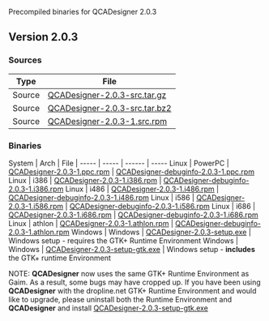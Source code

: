 Precompiled binaries for QCADesigner 2.0.3

## Version 2.0.3

### Sources

Type | File
------------ | -----------
Source | [QCADesigner-2.0.3-src.tar.gz](./QCADesigner-2.0.3-src.tar.gz)
Source | [QCADesigner-2.0.3-src.tar.bz2](./QCADesigner-2.0.3-src.tar.bz2)
Source | [QCADesigner-2.0.3-1.src.rpm](./QCADesigner-2.0.3-src.tar.gz)

### Binaries

System | Arch | File |
----- | ----- | ------ | -----
Linux | PowerPC | [QCADesigner-2.0.3-1.ppc.rpm](./QCADesigner-2.0.3-1.ppc.rpm) | [QCADesigner-debuginfo-2.0.3-1.ppc.rpm](./QCADesigner-debuginfo-2.0.3-1.ppc.rpm)
Linux | i386 | [QCADesigner-2.0.3-1.i386.rpm](./QCADesigner-2.0.3-1.i386.rpm) | [QCADesigner-debuginfo-2.0.3-1.i386.rpm](./QCADesigner-debuginfo-2.0.3-1.i386.rpm)
Linux | i486 | [QCADesigner-2.0.3-1.i486.rpm](./QCADesigner-2.0.3-1.i486.rpm) | [QCADesigner-debuginfo-2.0.3-1.i486.rpm](./QCADesigner-debuginfo-2.0.3-1.i486.rpm)
Linux | i586 | [QCADesigner-2.0.3-1.i586.rpm](./QCADesigner-2.0.3-1.i586.rpm) | [QCADesigner-debuginfo-2.0.3-1.i586.rpm](./QCADesigner-debuginfo-2.0.3-1.i586.rpm)
Linux | i686 | [QCADesigner-2.0.3-1.i686.rpm](./QCADesigner-2.0.3-1.i686.rpm) | [QCADesigner-debuginfo-2.0.3-1.i686.rpm](./QCADesigner-debuginfo-2.0.3-1.i686.rpm)
Linux | athlon | [QCADesigner-2.0.3-1.athlon.rpm](./QCADesigner-2.0.3-1.athlon.rpm) | [QCADesigner-debuginfo-2.0.3-1.athlon.rpm](./QCADesigner-debuginfo-2.0.3-1.athlon.rpm)
Windows | Windows | [QCADesigner-2.0.3-setup.exe](./QCADesigner-2.0.3-setup.exe) | Windows setup - requires the GTK+ Runtime Environment
Windows | Windows | [QCADesigner-2.0.3-setup-gtk.exe](./QCADesigner-2.0.3-setup-gtk.exe) | Windows setup - **includes** the GTK+ runtime Environment

NOTE: **QCADesigner** now uses the same GTK+ Runtime Environment as Gaim. As a result, some bugs may have cropped up. If you have been using **QCADesigner** with the dropline.net GTK+ Runtime Environment and would like to upgrade, please uninstall both the Runtime Environment and **QCADesigner** and install [QCADesigner-2.0.3-setup-gtk.exe](./QCADesigner-2.0.3-setup-gtk.exe)
